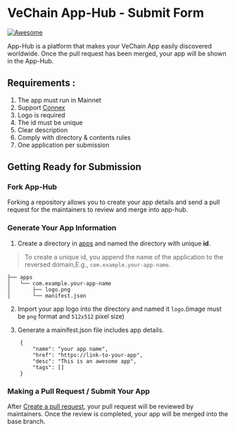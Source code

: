# VeChain App-Hub - Submit Form

[![Awesome](https://cdn.rawgit.com/sindresorhus/awesome/d7305f38d29fed78fa85652e3a63e154dd8e8829/media/badge.svg)](https://apps.vechain.org/)

App-Hub is a platform that makes your VeChain App easily discovered worldwide. Once the pull request has been merged, your app will be shown in the App-Hub.

## Requirements :
1. The app must run in Mainnet
2. Support [Connex](https://connex.vecha.in/#/)
3. Logo is required 
4. The id must be unique 
5. Clear description 
6. Comply with directory & contents rules
7. One application per submission 

## Getting Ready for Submission
### Fork App-Hub
Forking a repository allows you to create your app details and send a pull request for the maintainers to review and merge into app-hub.
### Generate Your App Information
1. Create a directory in [apps](https://github.com/vechain/app-hub/tree/master/apps) and named the directory with unique **id**.

> To create a unique id, you append the name of the application to the reversed domain,E.g., `com.example.your-app-name`.

```
├── apps
│   └── com.example.your-app-name
│       ├── logo.png
│       └── manifest.json
```

2. Import your app logo into the directory and named it `logo`.(image must be `png` format and `512x512` pixel size)

3. Generate a mainifest.json file includes app details.

```
    {
        "name": "your app name",
        "href": "https://link-to-your-app",
        "desc": "This is an awesome app",
        "tags": []
    }
```
    
### Making a Pull Request / Submit Your App
After [Create a pull request](https://help.github.com/en/articles/creating-a-pull-request), your pull request will be reviewed by maintainers. Once the review is completed, your app will be merged into the base branch.

